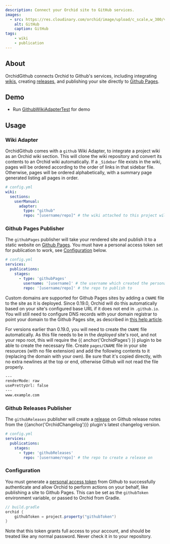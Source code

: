 ```yaml
---
description: Connect your Orchid site to GitHub services.
images:
  - src: https://res.cloudinary.com/orchid/image/upload/c_scale,w_300/v1558903744/plugins/github.png
    alt: GitHub
    caption: GitHub
tags:
    - wiki
    - publication
---
```


## About

OrchidGithub connects Orchid to Github's services, including integrating 
[wikis](https://help.github.com/en/articles/documenting-your-project-with-wikis), 
creating [releases](https://help.github.com/en/categories/releases), and publishing your site directly to 
[Github Pages](https://pages.github.com/). 

## Demo

- Run [GithubWikiAdapterTest](https://github.com/orchidhq/orchid/blob/dev/integrations/OrchidGithub/src/test/kotlin/com/eden/orchid/github/wiki/GithubWikiAdapterTest.kt) for demo

## Usage

### Wiki Adapter

OrchidGithub comes with a `github` Wiki Adapter, to integrate a project wiki as an Orchid wiki section. This will
clone the wiki repository and convert its contents to an Orchid wiki automatically. If a `_Sidebar` file exists in the
wiki, pages will be ordered according to the order of links in that sidebar file. Otherwise, pages will be ordered 
alphabetically, with a summary page generated listing all pages in order.

```yaml
# config.yml
wiki: 
  sections:
    userManual:
      adapter: 
        type: "github"
        repo: "[username/repo]" # the wiki attached to this project will be used
```

### Github Pages Publisher

The `githubPages` publisher will take your rendered site and publish it to a static website on 
[Github Pages](https://pages.github.com/). You must have a personal access token set for publication to work, see 
[Configuration](#configuration) below.

```yaml
# config.yml
services:
  publications:
    stages:
      - type: 'githubPages'
        username: '[username]' # the username which created the personal access token
        repo: '[username/repo]' # the repo to publish to
```

Custom domains are supported for Github Pages sites by adding a `CNAME` file to the site as it is deployed. Since 
0.19.0, Orchid will do this automatically based on your site's configured base URL if it does not end in `.github.io`. 
You will still need to configure DNS records with your domain registrar to point your domain to the Github Pages site, 
as described in [this help article](https://help.github.com/en/github/working-with-github-pages/managing-a-custom-domain-for-your-github-pages-site).

For versions earlier than 0.19.0, you will need to create the `CNAME` file automatically. As this file needs to be in 
the _deployed_ site's root, and not your repo root, this will require the {{ anchor('OrchidPages') }} plugin to be able
to create the necessary file. Create `pages/CNAME` file in your site resources (with no file extension) and add the 
following contents to it (replacing the domain with your own). Be sure that it's copied directly, with no extra newlines
at the top or end, otherwise Github will not read the file properly.

```txt
---
renderMode: raw
usePrettyUrl: false
---
www.example.com
```

### Github Releases Publisher

The `githubReleases` publisher will create a [release](https://help.github.com/en/categories/releases) on Github release
notes from the {{anchor('OrchidChangelog')}} plugin's latest changelog version.

```yaml
# config.yml
services:
  publications:
    stages:
      - type: 'githubReleases'
        repo: '[username/repo]' # the repo to create a release on
```

### Configuration

You must generate a
[personal access token](https://help.github.com/en/articles/creating-a-personal-access-token-for-the-command-line) from 
Github to successfully authenticate and allow Orchid to perform actions on your behalf, like publishing a site to
Github Pages. This can be set as the `githubToken` environment variable, or passed to Orchid from Gradle.

```groovy
// build.gradle
orchid {
    githubToken = project.property("githubToken")
}
```

Note that this token grants full access to your account, and should be treated like any normal password. Never check it 
in to your repository.
